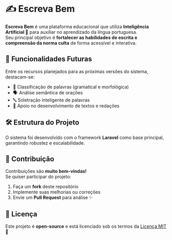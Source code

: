 # ✍️ Escreva Bem

**Escreva Bem** é uma plataforma educacional que utiliza **Inteligência Artificial 🤖** para auxiliar no aprendizado da língua portuguesa.  
Seu principal objetivo é **fortalecer as habilidades de escrita e compreensão da norma culta** de forma acessível e interativa.

## 🌟 Funcionalidades Futuras

Entre os recursos planejados para as próximas versões do sistema, destacam-se:

- 🧠 Classificação de palavras (gramatical e morfológica)  
- 🗣️ Análise semântica de orações  
- 🔤 Soletração inteligente de palavras  
- 📝 Apoio no desenvolvimento de textos e redações

## 🛠️ Estrutura do Projeto

O sistema foi desenvolvido com o framework **Laravel** como base principal, garantindo robustez e escalabilidade.

## 🤝 Contribuição

Contribuições são **muito bem-vindas!**  
Se quiser participar do projeto:

1. Faça um **fork** deste repositório  
2. Implemente suas melhorias ou correções  
3. Envie um **Pull Request** para análise ✨

## 📄 Licença

Este projeto é **open-source** e está licenciado sob os termos da [Licença MIT](https://opensource.org/licenses/MIT) 👐
